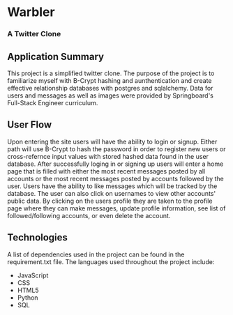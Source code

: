 # Warbler
### A Twitter Clone

## Application Summary

This project is a simplified twitter clone. The purpose of the project is to familiarize myself with B-Crypt hashing and aunthentication and create effective relationship databases with postgres and sqlalchemy. Data for users and messages 
as well as images were provided by Springboard's Full-Stack Engineer curriculum.

## User Flow

Upon entering the site users will have the ability to login or signup. Either path will use B-Crypt to hash the password in order to register new users or cross-refernce input values with stored hashed data found in the user database. After 
successfully loging in or signing up users will enter a home page that is filled with either the most recent messages posted by all accounts or the most recent messages posted by accounts followed by the user. Users have the ability to like 
messages which will be tracked by the database. The user can also click on usernames to view other accounts' public data. By clicking on the users profile they are taken to the profile page where they can make messages, update profile
information, see list of followed/following accounts, or even delete the account.

## Technologies

A list of dependencies used in the project can be found in the requirement.txt file. The languages used throughout the project include:
- JavaScript
- CSS
- HTML5
- Python
- SQL

